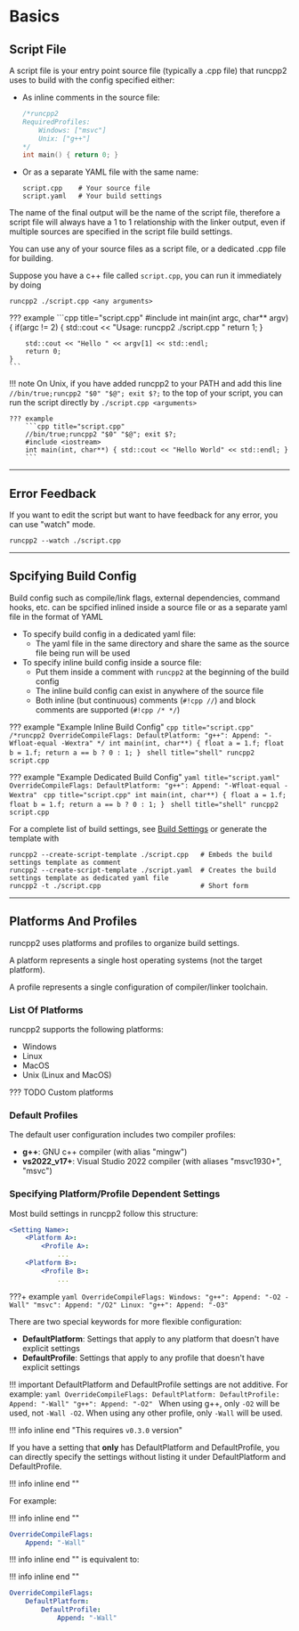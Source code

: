 # Basics

## Script File

A script file is your entry point source file (typically a .cpp file) that runcpp2 uses to build 
with the config specified either:

- As inline comments in the source file:
  ```cpp
  /*runcpp2
  RequiredProfiles:
      Windows: ["msvc"]
      Unix: ["g++"]
  */
  int main() { return 0; }
  ```

- Or as a separate YAML file with the same name:
  ```
  script.cpp    # Your source file
  script.yaml   # Your build settings
  ```

The name of the final output will be the name of the script file, therefore a script file will 
always have a 1 to 1 relationship with the linker output, even if multiple sources are specified in 
the script file build settings. 

You can use any of your source files as a script file, or a dedicated .cpp file for building.

Suppose you have a c++ file called `script.cpp`, you can run it immediately by doing 

```shell
runcpp2 ./script.cpp <any arguments>
```

??? example
    ```cpp title="script.cpp"
    #include <iostream>
    int main(int argc, char** argv)
    {
        if(argc != 2)
        {
            std::cout << "Usage: runcpp2 ./script.cpp <Name>"
            return 1;
        }
        
        std::cout << "Hello " << argv[1] << std::endl;
        return 0;
    }
    ```

!!! note
    On Unix, if you have added runcpp2 to your PATH and add this line `//bin/true;runcpp2 "$0" "$@"; exit $?;` 
    to the top of your script, you can run the script directly by `./script.cpp <arguments>`
    
    ??? example
        ```cpp title="script.cpp"
        //bin/true;runcpp2 "$0" "$@"; exit $?;
        #include <iostream>
        int main(int, char**) { std::cout << "Hello World" << std::endl; }
        ```

---

## Error Feedback

If you want to edit the script but want to have feedback for any error, you can use "watch" mode.

```shell title="shell"
runcpp2 --watch ./script.cpp
```

---

## Spcifying Build Config

Build config such as compile/link flags, external dependencies, command hooks, etc.
can be spcified inlined inside a source file or as a separate yaml file in the format of YAML

- To specify build config in a dedicated yaml file:
    - The yaml file in the same directory and share the same as the source file being run will be used
- To specify inline build config inside a source file: 
    - Put them inside a comment with `runcpp2` at the beginning of the build config
    - The inline build config can exist in anywhere of the source file
    - Both inline (but continuous) comments (`#!cpp //`) and block comments are supported (`#!cpp /* */`)

??? example "Example Inline Build Config"
    ```cpp title="script.cpp"
    /*runcpp2
    OverrideCompileFlags:
        DefaultPlatform:
            "g++":
                Append: "-Wfloat-equal -Wextra"
    */
    int main(int, char**) { float a = 1.f; float b = 1.f; return a == b ? 0 : 1; }
    ```
    ```shell title="shell"
    runcpp2 script.cpp
    ```

??? example "Example Dedicated Build Config"
    ```yaml title="script.yaml"
    OverrideCompileFlags:
        DefaultPlatform:
            "g++":
                Append: "-Wfloat-equal -Wextra"
    ```
    ```cpp title="script.cpp"
    int main(int, char**) { float a = 1.f; float b = 1.f; return a == b ? 0 : 1; }
    ```
    ```shell title="shell"
    runcpp2 script.cpp
    ```

For a complete list of build settings, see [Build Settings](build_settings.md) or generate the template with
```shell
runcpp2 --create-script-template ./script.cpp   # Embeds the build settings template as comment
runcpp2 --create-script-template ./script.yaml  # Creates the build settings template as dedicated yaml file
runcpp2 -t ./script.cpp                         # Short form
```

---

## Platforms And Profiles

runcpp2 uses platforms and profiles to organize build settings. 

A platform represents a single host operating systems (not the target platform).

A profile represents a single configuration of compiler/linker toolchain.

### List Of Platforms

runcpp2 supports the following platforms:

- Windows
- Linux
- MacOS
- Unix (Linux and MacOS)

??? TODO
    Custom platforms

### Default Profiles

The default user configuration includes two compiler profiles:

- **g++**: GNU c++ compiler (with alias "mingw")
- **vs2022_v17+**: Visual Studio 2022 compiler (with aliases "msvc1930+", "msvc")

### Specifying Platform/Profile Dependent Settings

Most build settings in runcpp2 follow this structure:
```yaml
<Setting Name>:
    <Platform A>:
        <Profile A>:
            ...
    <Platform B>:
        <Profile B>:
            ...
```

???+ example
    ```yaml
    OverrideCompileFlags:
        Windows:
            "g++":
                Append: "-O2 -Wall"
            "msvc":
                Append: "/O2"
        Linux:
            "g++":
                Append: "-O3"
    ```

There are two special keywords for more flexible configuration:

- **DefaultPlatform**: Settings that apply to any platform that doesn't have explicit settings
- **DefaultProfile**: Settings that apply to any profile that doesn't have explicit settings

!!! important
    DefaultPlatform and DefaultProfile settings are not additive. For example:
    ```yaml
    OverrideCompileFlags:
        DefaultPlatform:
            DefaultProfile:
                Append: "-Wall"
            "g++":
                Append: "-O2"
    ```
    When using g++, only `-O2` will be used, not `-Wall -O2`.
    When using any other profile, only `-Wall` will be used.

!!! info inline end "This requires `v0.3.0` version"

If you have a setting that **only** has DefaultPlatform and DefaultProfile, you can directly 
specify the settings without listing it under DefaultPlatform and DefaultProfile.

!!! info inline end ""

For example:

!!! info inline end ""

```yaml
OverrideCompileFlags:
    Append: "-Wall"
```

!!! info inline end ""
is equivalent to:

!!! info inline end ""

```yaml
OverrideCompileFlags:
    DefaultPlatform:
        DefaultProfile:
            Append: "-Wall"
```
